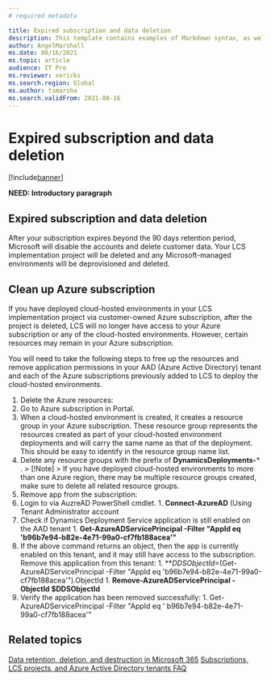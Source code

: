 ```yaml
---
# required metadata

title: Expired subscription and data deletion
description: This template contains examples of Markdown syntax, as well as guidance on setting the metadata.
author: AngelMarshall
ms.date: 08/16/2021
ms.topic: article
audience: IT Pro
ms.reviewer: sericks
ms.search.region: Global
ms.author: tsmarsha
ms.search.validFrom: 2021-08-16
---
```


# Expired subscription and data deletion

[!include[banner](../includes/banner.md)]

**NEED: Introductory paragraph**

## Expired subscription and data deletion

After your subscription expires beyond the 90 days retention period, Microsoft will disable the accounts and delete customer data. Your LCS implementation project will be deleted and any Microsoft-managed environments will be deprovisioned and deleted. 

## Clean up Azure subscription 

If you have deployed cloud-hosted environments in your LCS implementation project via customer-owned Azure subscription, after the project is deleted, LCS will no longer have access to your Azure subscription or any of the cloud-hosted environments. However, certain resources may remain in your Azure subscription. 

You will need to take the following steps to free up the resources and remove application permissions in your AAD (Azure Active Directory) tenant and each of the Azure subscriptions previously added to LCS to deploy the cloud-hosted environments. 

1. Delete the Azure resources: 
  1. Go to Azure subscription in Portal.
  1. When a cloud-hosted environment is created, it creates a resource group in your Azure subscription. These resource group represents the resources created as part of your cloud-hosted environment deployments and will carry the same name as that of the deployment. This should be easy to identify in the resource group name list.
  1. Delete any resource groups with the prefix of **DynamicsDeployments-*** .
    > [!Note] 
    > If you have deployed cloud-hosted environments to more than one Azure region, there may be multiple resource groups created, make sure to delete all related resource groups. 
1. Remove app from the subscription:
  1. Login to via AuzreAD PowerShell cmdlet. 
    1. **Connect-AzureAD** (Using Tenant Administrator account
  1. Check if Dynamics Deployment Service application is still enabled on the AAD tenant 
    1. **Get-AzureADServicePrincipal -Filter "AppId eq 'b96b7e94-b82e-4e71-99a0-cf7fb188acea'"**
  1. If the above command returns an object, then the app is currently enabled on this tenant, and it may still have access to the subscription. Remove this application from this tenant:
    1. **$DDSObjectId=$(Get-AzureADServicePrincipal -Filter "AppId eq 'b96b7e94-b82e-4e71-99a0-cf7fb188acea'").ObjectId
    1. **Remove-AzureADServicePrincipal -ObjectId $DDSObjectId**
  1. Verify the application has been removed successfully: 
    1. Get-AzureADServicePrincipal -Filter "AppId eq ' b96b7e94-b82e-4e71-99a0-cf7fb188acea'" 

## Related topics
[Data retention, deletion, and destruction in Microsoft 365](/compliance/assurance/assurance-data-retention-deletion-and-destruction-overview?view=o365-worldwide)
[Subscriptions, LCS projects, and Azure Active Directory tenants FAQ](../../fin-ops/get-started/subscription-overview.md)
